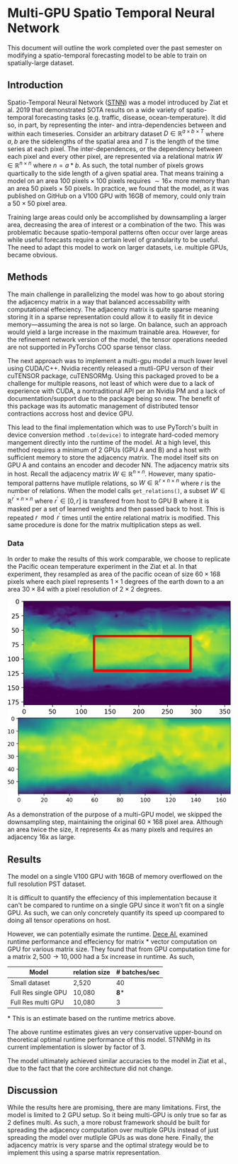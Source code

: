 # Multi-GPU Spatio Temporal Neural Network 

This document will outline the work completed over the past semester on modifying a spatio-temporal forecasting model to be able to train on spatially-large dataset. 

## Introduction
Spatio-Temporal Neural Network ([STNN](https://ieeexplore.ieee.org/document/8215543)) was a model introduced by Ziat et al. 2019 that demonstrated SOTA results on a wide variety of spatio-temporal forecasting tasks (e.g. traffic, disease, ocean-temperature). It did so, in part, by representing the inter- and intra-dependencies between and within each timeseries. Consider an arbitrary dataset $D \in \mathbb{R}^{a \times b \times T}$ where $a, b$ are the sidelengths of the spatial area and $T$ is the length of the time series at each pixel. The inter-dependences, or the dependency between each pixel and every other pixel, are represented via a relational matrix $W \in \mathbb{R}^{n \times n}$ where $n = a*b$. As such, the total number of pixels grows quartically to the side length of a given spatial area. That means training a model on an area $100 \text{ pixels} \times 100 \text{ pixels}$ requires $\sim 16\times$ more memory than an area $50 \text{ pixels} \times 50 \text{ pixels}$. In practice, we found that the model, as it was published on GitHub on a V100 GPU with 16GB of memory, could only train a $50\times 50$ pixel area. 

Training large areas could only be accomplished by downsampling a larger area, decreasing the area of interest or a combination of the two. This was problematic because spatio-temporal patterns often occur over large areas while useful forecasts require a certain level of grandularity to be useful. The need to adapt this model to work on larger datasets, i.e. multiple GPUs, became obvious. 

## Methods 
The main challenge in parallelizing the model was how to go about storing the adjacency matrix in a way that balanced accessability with computational effeciency. The adjacency matrix is quite sparse meaning storing it in a sparse representation could allow it to easily fit in device memory—assuming the area is not so large. On balance, such an approach would yield a large increase in the maximum trainable area. However, for the refinement network version of the model, the tensor operations needed are not supported in PyTorchs COO sparse tensor class. 

The next approach was to implement a multi-gpu model a much lower level using CUDA/C++. Nvidia recently released a mutli-GPU verson of their cuTENSOR package, cuTENSORMg. Using this packaged proved to be a challenge for multiple reasons, not least of which were due to a lack of experience with CUDA, a nontraditional API per an Nvidia PM and a lack of documentation/support due to the package being so new. The benefit of this package was its automatic management of distributed tensor contractions accross host and device GPU.

This lead to the final implementation which was to use PyTorch's built in device conversion method `.to(device)` to integrate hard-coded memory mangement directly into the runtime of the model. At a high level, this method requires a minimum of 2 GPUs (GPU A and B) and a host with sufficient memory to store the adjacency matrix. The model itself sits on GPU A and contains an encoder and decoder NN. The adjacency matrix sits in host. Recall the adjacency matrix $W\in\mathbb{R}^{n\times n}$. However, many spatio-temporal patterns have mutliple relations, so $W\in\mathbb{R}^{r\times n \times n}$ where $r$ is the number of relations. When the model calls `get_relations()`, a subset $W' \in \mathbb{R}^{r^\prime \times n \times n}$ where $r^\prime \in [0, r]$ is transfered from host to GPU B where it is masked per a set of learned weights and then passed back to host. This is repeated $r\mod r^\prime$ times until the entire relational matrix is modified. This same procedure is done for the matrix multiplication steps as well. 

### Data
In order to make the results of this work comparable, we choose to replicate the Pacific ocean temperature experiment in the Ziat et al. In that experiment, they resampled as area of the pacific ocean of size $60 \times 168$ pixels where each pixel represents $1 \times 1$ degrees of the earth down to a an area $30 \times 84$ with a pixel resolution of $2 \times 2$ degrees. 

![PST full area](figs/pst_full_area.png)
![PST patch area](figs/pst_patch.png)

As a demonstration of the purpose of a multi-GPU model, we skipped the downsampling step, maintaining the original $60 \times 168$ pixel area. Although an area twice the size, it represents 4x as many pixels and requires an adjacency 16x as large. 
## Results 

The model on a single V100 GPU with 16GB of memory overflowed on the full resolution PST dataset.

It is difficult to quantify the effeciency of this implementation because it can't be compared to runtime on a single GPU since it won't fit on a single GPU. As such, we can only concretely quantify its speed up coompared to doing all tensor operations on host. 

However, we can potentially esimate the runtime. [Dece AI.](https://deci.ai/blog/flops-vs-run-time-comparison/) examined runtime performance and effeciency for matrix * vector computation on GPU for various matrix size. They found that from GPU computation time for a matrix $2,500 \rightarrow 10,000$ had a 5x increase in runtime. As such, 

| Model | relation size | # batches/sec | 
| --- | --- | -- | 
Small dataset | 2,520  | 40 | 
Full Res single GPU | 10,080 | **8*** | 
Full Res multi GPU| 10,080 | 3 | 

\* This is an estimate based on the runtime metrics above. 

The above runtime estimates gives an very conservative upper-bound on theoretical optimal runtime performance of this model. STNNMg in its current implementation is slower by factor of 3. 

The model ultimately achieved similar accuracies to the model in Ziat et al., due to the fact that the core architecture did not change. 

## Discussion
While the results here are promising, there are many limitations. First, the model is limited to 2 GPU setup. So it being multi-GPU is only true so far as 2 defines multi. As such, a more robust framework should be built for spreading the adjacency computation over multiple GPUs instead of just spreading the model over mutliple GPUs as was done here. Finally, the adjacency matrix is very sparse and the optimal strategy would be to implement this using a sparse matrix representation. 





